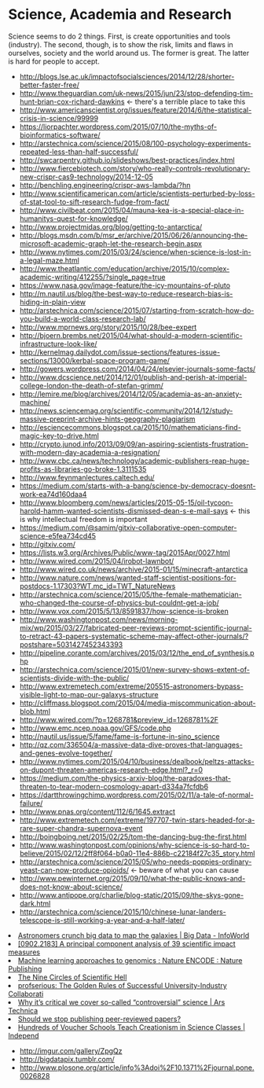 # Science, Academia and Research


Science seems to do 2 things. First, is create opportunities and tools (industry). The second, though, is to show the risk, limits and flaws in ourselves, society and the world around us. The former is great. The latter is hard for people to accept.

* http://blogs.lse.ac.uk/impactofsocialsciences/2014/12/28/shorter-better-faster-free/
* http://www.theguardian.com/uk-news/2015/jun/23/stop-defending-tim-hunt-brian-cox-richard-dawkins <- there's a terrible place to take this
* http://www.americanscientist.org/issues/feature/2014/6/the-statistical-crisis-in-science/99999
* https://liorpachter.wordpress.com/2015/07/10/the-myths-of-bioinformatics-software/
* http://arstechnica.com/science/2015/08/100-psychology-experiments-repeated-less-than-half-successful/
* http://swcarpentry.github.io/slideshows/best-practices/index.html
* http://www.fiercebiotech.com/story/who-really-controls-revolutionary-new-crispr-cas9-technology/2014-12-05
* http://benchling.engineering/crispr-aws-lambda/?hn
* http://www.scientificamerican.com/article/scientists-perturbed-by-loss-of-stat-tool-to-sift-research-fudge-from-fact/
* http://www.civilbeat.com/2015/04/mauna-kea-is-a-special-place-in-humanitys-quest-for-knowledge/
* http://www.projectmidas.org/blog/getting-to-antarctica/
* http://blogs.msdn.com/b/msr_er/archive/2015/06/26/announcing-the-microsoft-academic-graph-let-the-research-begin.aspx
* http://www.nytimes.com/2015/03/24/science/when-science-is-lost-in-a-legal-maze.html
* http://www.theatlantic.com/education/archive/2015/10/complex-academic-writing/412255/?single_page=true
* https://www.nasa.gov/image-feature/the-icy-mountains-of-pluto
* http://m.nautil.us/blog/the-best-way-to-reduce-research-bias-is-hiding-in-plain-view
* http://arstechnica.com/science/2015/07/starting-from-scratch-how-do-you-build-a-world-class-research-lab/
* http://www.mprnews.org/story/2015/10/28/bee-expert
* http://bjoern.brembs.net/2015/04/what-should-a-modern-scientific-infrastructure-look-like/
* http://kernelmag.dailydot.com/issue-sections/features-issue-sections/13000/kerbal-space-program-game/
* http://gowers.wordpress.com/2014/04/24/elsevier-journals-some-facts/
* http://www.dcscience.net/2014/12/01/publish-and-perish-at-imperial-college-london-the-death-of-stefan-grimm/
* http://lemire.me/blog/archives/2014/12/05/academia-as-an-anxiety-machine/
* http://news.sciencemag.org/scientific-community/2014/12/study-massive-preprint-archive-hints-geography-plagiarism
* http://esciencecommons.blogspot.ca/2015/10/mathematicians-find-magic-key-to-drive.html
* http://crypto.junod.info/2013/09/09/an-aspiring-scientists-frustration-with-modern-day-academia-a-resignation/
* http://www.cbc.ca/news/technology/academic-publishers-reap-huge-profits-as-libraries-go-broke-1.3111535
* http://www.feynmanlectures.caltech.edu/
* https://medium.com/starts-with-a-bang/science-by-democracy-doesnt-work-ea74d160daa4
* http://www.bloomberg.com/news/articles/2015-05-15/oil-tycoon-harold-hamm-wanted-scientists-dismissed-dean-s-e-mail-says <- this is why intellectual freedom is important
* https://medium.com/@samim/gitxiv-collaborative-open-computer-science-e5fea734cd45
* http://gitxiv.com/
* https://lists.w3.org/Archives/Public/www-tag/2015Apr/0027.html
* http://www.wired.com/2015/04/irobot-lawnbot/
* http://www.wired.co.uk/news/archive/2015-01/15/minecraft-antarctica
* http://www.nature.com/news/wanted-staff-scientist-positions-for-postdocs-1.17303?WT.mc_id=TWT_NatureNews
* http://arstechnica.com/science/2015/05/the-female-mathematician-who-changed-the-course-of-physics-but-couldnt-get-a-job/
* http://www.vox.com/2015/5/13/8591837/how-science-is-broken
* http://www.washingtonpost.com/news/morning-mix/wp/2015/03/27/fabricated-peer-reviews-prompt-scientific-journal-to-retract-43-papers-systematic-scheme-may-affect-other-journals/?postshare=5031427452343393
* http://pipeline.corante.com/archives/2015/03/12/the_end_of_synthesis.php
* http://arstechnica.com/science/2015/01/new-survey-shows-extent-of-scientists-divide-with-the-public/
* http://www.extremetech.com/extreme/205515-astronomers-bypass-visible-light-to-map-our-galaxys-structure
* http://cliffmass.blogspot.com/2015/04/media-miscommunication-about-blob.html
* http://www.wired.com/?p=1268781&preview_id=1268781%2F
* http://www.emc.ncep.noaa.gov/GFS/code.php
* http://nautil.us/issue/5/fame/fame-is-fortune-in-sino_science
* http://qz.com/336504/a-massive-data-dive-proves-that-languages-and-genes-evolve-together/
* http://www.nytimes.com/2015/04/10/business/dealbook/peltzs-attacks-on-dupont-threaten-americas-research-edge.html?_r=0
* https://medium.com/the-physics-arxiv-blog/the-paradoxes-that-threaten-to-tear-modern-cosmology-apart-d334a7fcfdb6
* https://dartthrowingchimp.wordpress.com/2015/02/11/a-tale-of-normal-failure/
* http://www.pnas.org/content/112/6/1645.extract
* http://www.extremetech.com/extreme/197707-twin-stars-headed-for-a-rare-super-chandra-supernova-event
* http://boingboing.net/2015/02/25/tom-the-dancing-bug-the-first.html
* http://www.washingtonpost.com/opinions/why-science-is-so-hard-to-believe/2015/02/12/2ff8f064-b0a0-11e4-886b-c22184f27c35_story.html
* http://arstechnica.com/science/2015/05/who-needs-poppies-ordinary-yeast-can-now-produce-opioids/ <- beware of what you can cause
* http://www.pewinternet.org/2015/09/10/what-the-public-knows-and-does-not-know-about-science/
* http://www.antipope.org/charlie/blog-static/2015/09/the-skys-gone-dark.html
* http://arstechnica.com/science/2015/10/chinese-lunar-landers-telescope-is-still-working-a-year-and-a-half-later/


<li><a href="http://www.infoworld.com/d/big-data/astronomers-crunch-big-data-map-the-galaxies-209573" time_added="1357233706" tags="big data,cloud,data science,ml">Astronomers crunch big data to map the galaxies | Big Data - InfoWorld</a></li>
<li><a href="http://xxx.lanl.gov/abs/0902.2183" time_added="1356709084" tags="academia,ml">[0902.2183] A principal component analysis of 39 scientific impact measures</a></li>
<li><a href="http://www.nature.com/encode/threads/machine-learning-approaches-to-genomics" time_added="1352524652" tags="data science,ml,viz">Machine learning approaches to genomics : Nature ENCODE : Nature Publishing</a></li>
<li><a href="http://pps.sagepub.com/content/7/6/643.full" time_added="1352495538" tags="hn">The Nine Circles of Scientific Hell</a></li>
<li><a href="http://blog.prof.so/2013/01/collaboration.html" time_added="1358631000" tags="academia">profserious: The Golden Rules of Successful University-Industry Collaborati</a></li>
<li><a href="http://arstechnica.com/staff/2012/12/why-its-critical-we-cover-so-called-controversial-science/" time_added="1356115487" tags="hn">Why it’s critical we cover so-called “controversial” science | Ars Technica</a></li>
<li><a href="http://simplystatistics.org/post/32871552079/should-we-stop-publishing-peer-reviewed-papers" time_added="1349360771" tags="hn">Should we stop publishing peer-reviewed papers?</a></li>
<li><a href="http://www.pbs.org/independentlens/blog/hundreds-of-voucher-schools-teach-creationism-in-science-classes#.UQgtdBOJC10.reddit" time_added="1359591959" tags="academia">Hundreds of Voucher Schools Teach Creationism in Science Classes | Independ</a></li>


* http://imgur.com/gallery/ZpgQz
* http://bigdatapix.tumblr.com/
* http://www.plosone.org/article/info%3Adoi%2F10.1371%2Fjournal.pone.0026828